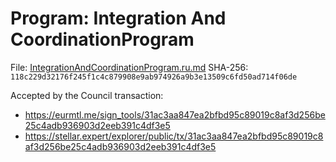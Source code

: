 # Program: Integration And CoordinationProgram

File: [IntegrationAndCoordinationProgram.ru.md](IntegrationAndCoordinationProgram.ru.md)
SHA-256: `118c229d32176f245f1c4c879908e9ab974926a9b3e13509c6fd50ad714f06de`

Accepted by the Council transaction:
* https://eurmtl.me/sign_tools/31ac3aa847ea2bfbd95c89019c8af3d256be25c4adb936903d2eeb391c4df3e5
* https://stellar.expert/explorer/public/tx/31ac3aa847ea2bfbd95c89019c8af3d256be25c4adb936903d2eeb391c4df3e5
